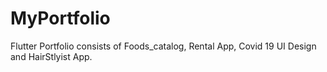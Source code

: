 # MyPortfolio

Flutter Portfolio consists of Foods_catalog, Rental App, Covid 19 UI Design and HairStlyist App.
